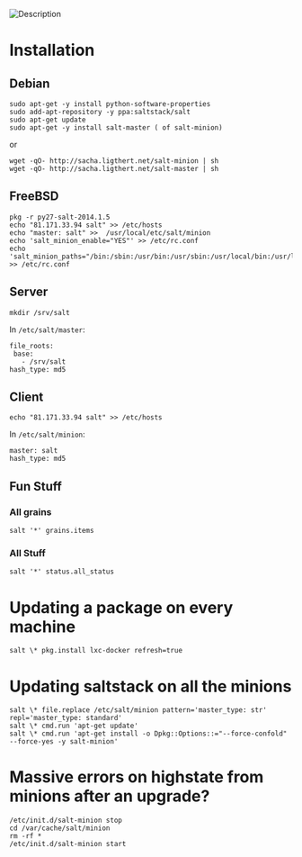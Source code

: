 ![Description](https://pbs.twimg.com/media/CHxoz_UUkAA3_Gt.png)

# Installation
## Debian
    sudo apt-get -y install python-software-properties
    sudo add-apt-repository -y ppa:saltstack/salt
    sudo apt-get update
    sudo apt-get -y install salt-master ( of salt-minion)

or

    wget -qO- http://sacha.ligthert.net/salt-minion | sh
    wget -qO- http://sacha.ligthert.net/salt-master | sh
## FreeBSD
    pkg -r py27-salt-2014.1.5
    echo "81.171.33.94 salt" >> /etc/hosts
    echo "master: salt" >>  /usr/local/etc/salt/minion
    echo 'salt_minion_enable="YES"' >> /etc/rc.conf
    echo 'salt_minion_paths="/bin:/sbin:/usr/bin:/usr/sbin:/usr/local/bin:/usr/local/sbin"' >> /etc/rc.conf
## Server
    mkdir /srv/salt

In `/etc/salt/master`:

    file_roots:
     base:
       - /srv/salt
    hash_type: md5

## Client
    echo "81.171.33.94 salt" >> /etc/hosts

In `/etc/salt/minion`:

    master: salt
    hash_type: md5

## Fun Stuff
### All grains
`salt '*' grains.items`
### All Stuff
`salt '*' status.all_status`


# Updating a package on every machine
    salt \* pkg.install lxc-docker refresh=true

# Updating saltstack on all the minions
    salt \* file.replace /etc/salt/minion pattern='master_type: str' repl='master_type: standard'
    salt \* cmd.run 'apt-get update'
    salt \* cmd.run 'apt-get install -o Dpkg::Options::="--force-confold" --force-yes -y salt-minion'

# Massive errors on highstate from minions after an upgrade?
    /etc/init.d/salt-minion stop
    cd /var/cache/salt/minion
    rm -rf *
    /etc/init.d/salt-minion start
